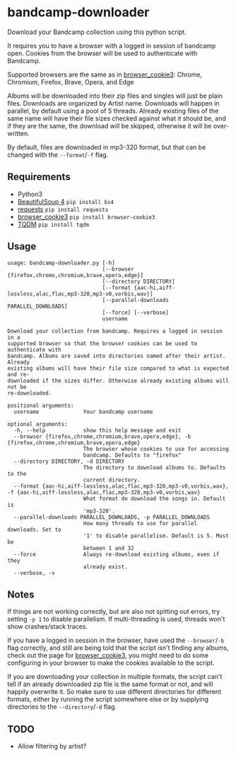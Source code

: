 # bandcamp-downloader
Download your Bandcamp collection using this python script.

It requires you to have a browser with a logged in session of bandcamp open. Cookies from the browser will be used to authenticate with Bandcamp.

Supported browsers are the same as in [browser_cookie3](https://github.com/borisbabic/browser_cookie3): Chrome, Chromium, Firefox, Brave, Opera, and Edge

Albums will be downloaded into their zip files and singles will just be plain files. Downloads are organized by Artist name. Downloads will happen in parallel, by default using a pool of 5 threads. Already existing files of the same name will have their file sizes checked against what it should be, and if they are the same, the download will be skipped, otherwise it will be over-written.

By default, files are downloaded in mp3-320 format, but that can be changed with the `--format`/`-f` flag.

## Requirements
- Python3
- [BeautifulSoup 4](https://www.crummy.com/software/BeautifulSoup/bs4/doc/) `pip install bs4`
- [requests](https://github.com/psf/requests) `pip install requests`
- [browser_cookie3](https://github.com/borisbabic/browser_cookie3) `pip install browser-cookie3`
- [TQDM](https://tqdm.github.io/) `pip install tqdm`

## Usage
```
usage: bandcamp-downloader.py [-h]
                              [--browser {firefox,chrome,chromium,brave,opera,edge}]
                              [--directory DIRECTORY]
                              [--format {aac-hi,aiff-lossless,alac,flac,mp3-320,mp3-v0,vorbis,wav}]
                              [--parallel-downloads PARALLEL_DOWNLOADS]
                              [--force] [--verbose]
                              username

Download your collection from bandcamp. Requires a logged in session in a
supported browser so that the browser cookies can be used to authenticate with
bandcamp. Albums are saved into directories named after their artist. Already
existing albums will have their file size compared to what is expected and re-
downloaded if the sizes differ. Otherwise already existing albums will not be
re-downloaded.

positional arguments:
  username              Your bandcamp username

optional arguments:
  -h, --help            show this help message and exit
  --browser {firefox,chrome,chromium,brave,opera,edge}, -b {firefox,chrome,chromium,brave,opera,edge}
                        The browser whose cookies to use for accessing
                        bandcamp. Defaults to "firefox"
  --directory DIRECTORY, -d DIRECTORY
                        The directory to download albums to. Defaults to the
                        current directory.
  --format {aac-hi,aiff-lossless,alac,flac,mp3-320,mp3-v0,vorbis,wav}, -f {aac-hi,aiff-lossless,alac,flac,mp3-320,mp3-v0,vorbis,wav}
                        What format do download the songs in. Default is
                        'mp3-320'.
  --parallel-downloads PARALLEL_DOWNLOADS, -p PARALLEL_DOWNLOADS
                        How many threads to use for parallel downloads. Set to
                        '1' to disable parallelism. Default is 5. Must be
                        between 1 and 32
  --force               Always re-download existing albums, even if they
                        already exist.
  --verbose, -v
```

## Notes

If things are not working correctly, but are also not spitting out errors, try setting `-p 1` to disable parallelism. If multi-threading is used, threads won't show crashes/stack traces.

If you have a logged in session in the browser, have used the `--browser`/`-b` flag correctly, and still are being told that the script isn't finding any albums, check out the page for [browser_cookie3](https://github.com/borisbabic/browser_cookie3), you might need to do some configuring in your browser to make the cookies available to the script.

If you are downloading your collection in multiple formats, the script can't tell if an already downloaded zip file is the same format or not, and will happily overwrite it. So make sure to use different directories for different formats, either by running the script somewhere else or by supplying directories to the `--directory`/`-d` flag.

## TODO
- Allow filtering by artist?
